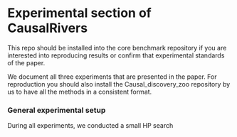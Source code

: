 

# Experimental section of CausalRivers


This repo should be installed into the core benchmark repository if you are interested into reproducing results or confirm that experimental standards of the paper.

We document all three experiments that are presented in the paper.
For reproduction you should also install the Causal_discovery_zoo repository by us to have all the methods in a consistent format.




### General experimental setup

During all experiments, we conducted a small HP search
